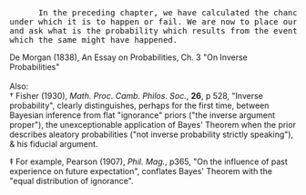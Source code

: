 <pre>      In the preceding chapter, we have calculated the chances of an event, knowing the circumstances </br>under which it is to happen or fail. We are now to place ourselves in an inverted position: we know the event,</br>and ask what is the probability which results from the event in favour of of any set of circumstances under </br>which the same might have happened.
</pre>
De Morgan (1838), An Essay on Probabilities, Ch. 3 "On Inverse Probabilities"
</br></br>
Also:</br>
&dagger; Fisher (1930), *Math. Proc. Camb. Philos. Soc.*, **26**, p 528, "Inverse probability", clearly distinguishes, perhaps for the first time, between Bayesian inference from flat "ignorance" priors ("the inverse argument proper"), the unexceptionable application of Bayes' Theorem when the prior describes aleatory probabilities ("not inverse probability strictly speaking"), & his fiducial argument.

&ddagger; For example, Pearson (1907), *Phil. Mag.*, p365, "On the influence of past experience on future expectation", conflates Bayes' Theorem with the "equal distribution of ignorance".
